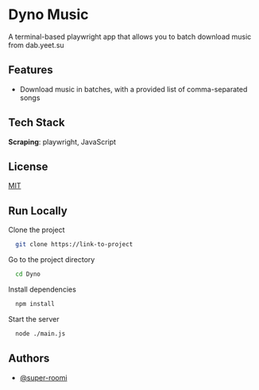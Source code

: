 # Dyno Music

A terminal-based playwright app that allows you to batch download music from dab.yeet.su

## Features

- Download music in batches, with a provided list of comma-separated songs

## Tech Stack

**Scraping**: playwright, JavaScript

## License

[MIT](https://choosealicense.com/licenses/mit/)

## Run Locally

Clone the project

```bash
  git clone https://link-to-project
```

Go to the project directory

```bash
  cd Dyno
```

Install dependencies

```bash
  npm install
```

Start the server

```bash
  node ./main.js
```

## Authors

- [@super-roomi](https://www.github.com/super-roomi)
